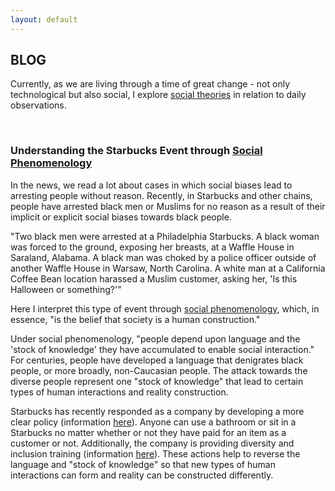 ```yaml
---
layout: default
---
```


## BLOG
Currently, as we are living through a time of great change - not only technological but also social, I explore [social theories](https://www.thoughtco.com/sociology-research-and-statistics-s2-3026650)
in relation to daily observations.

<br>

### Understanding the Starbucks Event through [Social Phenomenology](https://www.thoughtco.com/phenomenology-sociology-3026630)

In the news, we read a lot about cases in which social biases lead to arresting people without reason. Recently, in Starbucks and other chains, people have arrested black men or Muslims for no reason as a result of their implicit or explicit social biases towards black people. 

"Two black men were arrested at a Philadelphia Starbucks. 
A black woman was forced to the ground, exposing her breasts, at a Waffle House in Saraland, Alabama. 
A black man was choked by a police officer outside of another Waffle House in Warsaw, North Carolina. 
A white man at a California Coffee Bean location harassed a Muslim customer, asking her, 'Is this Halloween or something?'"

Here I interpret this type of event through [social phenomenology](https://www.thoughtco.com/phenomenology-sociology-3026630), which, in essence, "is the belief that society is a human construction."

Under social phenomenology, "people depend upon language and the 'stock of knowledge' they have accumulated to enable social interaction." For centuries, people have developed a language that denigrates black people, or more broadly, non-Caucasian people. The attack towards the diverse people represent one "stock of knowledge" that lead to certain types of human interactions and reality construction.

Starbucks has recently responded as a company by developing a more clear policy (information [here](https://slate.com/news-and-politics/2018/05/you-can-now-officially-sit-in-any-starbucks-and-use-the-bathroom-without-buying-anything.html)). Anyone can use a bathroom or sit in a Starbucks no matter whether or not they have paid for an item as a customer or not. Additionally, the company is providing diversity and inclusion training (information [here](https://www.inc.com/sonia-thompson/recent-incidents-at-starbucks-yale-nordstrom-rack-prove-that-every-company-needs-to-talk-about-bias.html)). These actions help to reverse the language and "stock of knowledge" so that new types of human interactions can form and reality can be constructed differently.



